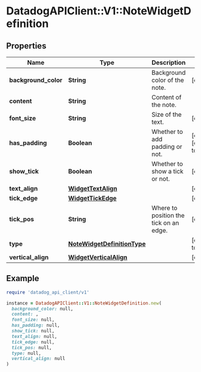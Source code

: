 # DatadogAPIClient::V1::NoteWidgetDefinition

## Properties

| Name                 | Type                                                        | Description                            | Notes                       |
| -------------------- | ----------------------------------------------------------- | -------------------------------------- | --------------------------- |
| **background_color** | **String**                                                  | Background color of the note.          | [optional]                  |
| **content**          | **String**                                                  | Content of the note.                   |                             |
| **font_size**        | **String**                                                  | Size of the text.                      | [optional]                  |
| **has_padding**      | **Boolean**                                                 | Whether to add padding or not.         | [optional][default to true] |
| **show_tick**        | **Boolean**                                                 | Whether to show a tick or not.         | [optional]                  |
| **text_align**       | [**WidgetTextAlign**](WidgetTextAlign.md)                   |                                        | [optional]                  |
| **tick_edge**        | [**WidgetTickEdge**](WidgetTickEdge.md)                     |                                        | [optional]                  |
| **tick_pos**         | **String**                                                  | Where to position the tick on an edge. | [optional]                  |
| **type**             | [**NoteWidgetDefinitionType**](NoteWidgetDefinitionType.md) |                                        | [default to &#39;note&#39;] |
| **vertical_align**   | [**WidgetVerticalAlign**](WidgetVerticalAlign.md)           |                                        | [optional]                  |

## Example

```ruby
require 'datadog_api_client/v1'

instance = DatadogAPIClient::V1::NoteWidgetDefinition.new(
  background_color: null,
  content: ,
  font_size: null,
  has_padding: null,
  show_tick: null,
  text_align: null,
  tick_edge: null,
  tick_pos: null,
  type: null,
  vertical_align: null
)
```
